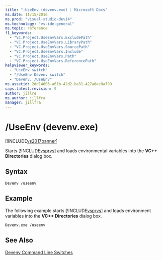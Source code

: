 ```yaml
---
title: "-UseEnv (devenv.exe) | Microsoft Docs"
ms.date: 11/15/2016
ms.prod: "visual-studio-dev14"
ms.technology: "vs-ide-general"
ms.topic: reference
f1_keywords:
  - "VC.Project.UseEnvVars.ExcludePath"
  - "VC.Project.UseEnvVars.LibraryPath"
  - "VC.Project.UseEnvVars.SourcePath"
  - "VC.Project.UseEnvVars.Include"
  - "VC.Project.UseEnvVars.Path"
  - "VC.Project.UseEnvVars.ReferencePath"
helpviewer_keywords:
  - "UseEnv switch"
  - "/UseEnv Devenv switch"
  - "Devenv, /UseEnv"
ms.assetid: 2dd14603-a61b-42d2-ba31-427a0ee8a799
caps.latest.revision: 9
author: jillre
ms.author: jillfra
manager: jillfra
---
```

# /UseEnv (devenv.exe)
[!INCLUDE[vs2017banner](../../includes/vs2017banner.md)]

Starts [!INCLUDE[vsprvs](../../includes/vsprvs-md.md)] and loads environmental variables into the **VC++ Directories** dialog box.

## Syntax

```
Devenv /useenv
```

## Example
 The following example starts [!INCLUDE[vsprvs](../../includes/vsprvs-md.md)] and loads environment variables into the **VC++ Directories** dialog box.

```
Devenv.exe /useenv
```

## See Also
 [Devenv Command Line Switches](../../ide/reference/devenv-command-line-switches.md)
